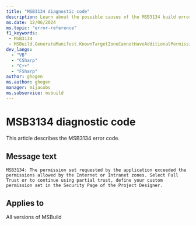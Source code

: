 ```yaml
---
title: "MSB3134 diagnostic code"
description: Learn about the possible causes of the MSB3134 build error, and get troubleshooting tips.
ms.date: 12/06/2024
ms.topic: "error-reference"
f1_keywords:
 - MSB3134
 - MSBuild.GenerateManifest.KnownTargetZoneCannotHaveAdditionalPermissionType
dev_langs:
  - "VB"
  - "CSharp"
  - "C++"
  - "FSharp"
author: ghogen
ms.author: ghogen
manager: mijacobs
ms.subservice: msbuild
---
```


# MSB3134 diagnostic code

<!-- :::ErrorDefinitionDescription::: -->
<!-- :::editable-content name="introDescription"::: -->
This article describes the MSB3134 error code.
<!-- :::editable-content-end::: -->

## Message text

`MSB3134: The permission set requested by the application exceeded the permissions allowed by the Internet or Intranet zones. Select Full Trust or to continue using partial trust, define your custom permission set in the Security Page of the Project Designer.`

<!-- :::editable-content name="postOutputDescription"::: -->
<!--
{StrBegin="MSB3134: "}
-->
<!-- :::editable-content-end::: -->
<!-- :::ErrorDefinitionDescription-end::: -->

## Applies to

All versions of MSBuild
